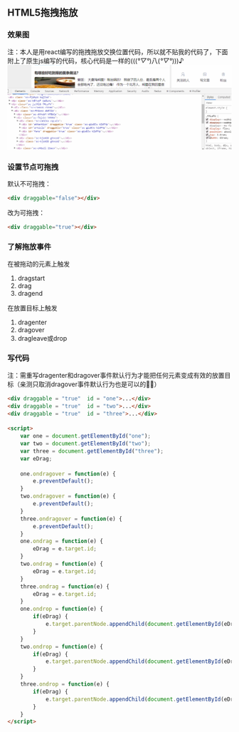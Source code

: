 ## HTML5拖拽拖放
### 效果图
注：本人是用react编写的拖拽拖放交换位置代码，所以就不贴我的代码了，下面附上了原生js编写的代码，核心代码是一样的(((*°▽°*)八(*°▽°*)))♪
![image](https://github.com/Yajing99/blog/blob/master/images/draggable.gif)
### 设置节点可拖拽
默认不可拖拽：
```html
<div draggable="false"></div>
```
改为可拖拽：
```html
<div draggable="true"></div>
```

### 了解拖放事件
在被拖动的元素上触发
1. dragstart
2. drag
3. dragend

在放置目标上触发
1. dragenter
2. dragover
3. dragleave或drop

### 写代码
注：需重写dragenter和dragover事件默认行为才能把任何元素变成有效的放置目标（亲测只取消dragover事件默认行为也是可以的🤔🤔）
```html
<div draggable = "true"  id = "one">...</div>
<div draggable = "true"  id = "two">...</div>
<div draggable = "true"  id = "three">...</div>

<script>
    var one = document.getElementById("one");
    var two = document.getElementById("two");
    var three = document.getElementById("three");
    var eDrag;

    one.ondragover = function(e) {
        e.preventDefault();
    }
    two.ondragover = function(e) {
        e.preventDefault();
    }
    three.ondragover = function(e) {
        e.preventDefault();
    }   
    one.ondrag = function(e) {
        eDrag = e.target.id;   
    }
    two.ondrag = function(e) {
        eDrag = e.target.id;   
    }
    three.ondrag = function(e) {
        eDrag = e.target.id;   
    }
    one.ondrop = function(e) {
        if(eDrag) {
            e.target.parentNode.appendChild(document.getElementById(eDrag));
        }
    }
    two.ondrop = function(e) {
        if(eDrag) {
            e.target.parentNode.appendChild(document.getElementById(eDrag));
        }
    }
    three.ondrop = function(e) {
        if(eDrag) {
            e.target.parentNode.appendChild(document.getElementById(eDrag));
        }
    }
</script>
```

